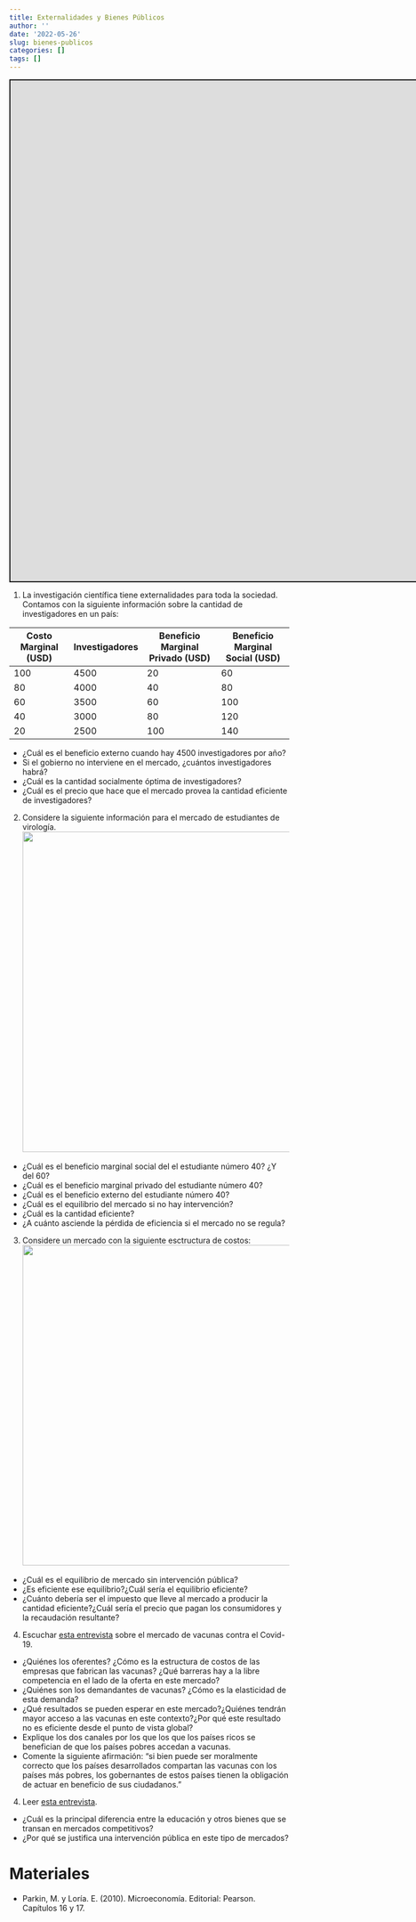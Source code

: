```yaml
---
title: Externalidades y Bienes Públicos
author: ''
date: '2022-05-26'
slug: bienes-publicos
categories: []
tags: []
---
```


<script src="{{< blogdown/postref >}}index_files/fitvids/fitvids.min.js"></script>
<div class="shareagain" style="min-width:300px;margin:1em auto;">
<iframe src="https://bienes-publicos--diapos-econ.netlify.app/" width="1600" height="900" style="border:2px solid currentColor;" loading="lazy" allowfullscreen></iframe>
<script>fitvids('.shareagain', {players: 'iframe'});</script>
</div>

1.  La investigación científica tiene externalidades para toda la sociedad. Contamos con la siguiente información sobre la cantidad de investigadores en un país:

| Costo Marginal (USD) | Investigadores | Beneficio Marginal Privado (USD) | Beneficio Marginal Social (USD) |
|----------------------|----------------|----------------------------------|---------------------------------|
| 100                  | 4500           | 20                               | 60                              |
| 80                   | 4000           | 40                               | 80                              |
| 60                   | 3500           | 60                               | 100                             |
| 40                   | 3000           | 80                               | 120                             |
| 20                   | 2500           | 100                              | 140                             |

-   ¿Cuál es el beneficio externo cuando hay 4500 investigadores por año?
-   Si el gobierno no interviene en el mercado, ¿cuántos investigadores habrá?
-   ¿Cuál es la cantidad socialmente óptima de investigadores?
-   ¿Cuál es el precio que hace que el mercado provea la cantidad eficiente de investigadores?

2.  Considere la siguiente información para el mercado de estudiantes de virología.
    <img src="{{< blogdown/postref >}}index_files/figure-html/unnamed-chunk-4-1.png" width="576" />

-   ¿Cuál es el beneficio marginal social del el estudiante número 40? ¿Y del 60?
-   ¿Cuál es el beneficio marginal privado del estudiante número 40?
-   ¿Cuál es el beneficio externo del estudiante número 40?
-   ¿Cuál es el equilibrio del mercado si no hay intervención?
-   ¿Cuál es la cantidad eficiente?
-   ¿A cuánto asciende la pérdida de eficiencia si el mercado no se regula?

3.  Considere un mercado con la siguiente esctructura de costos:
    <img src="{{< blogdown/postref >}}index_files/figure-html/unnamed-chunk-5-1.png" width="576" />

-   ¿Cuál es el equilibrio de mercado sin intervención pública?
-   ¿Es eficiente ese equilibrio?¿Cuál sería el equilibrio eficiente?
-   ¿Cuánto debería ser el impuesto que lleve al mercado a producir la cantidad eficiente?¿Cuál sería el precio que pagan los consumidores y la recaudación resultante?

4.  Escuchar [esta entrevista](https://delsol.uy/notoquennada/sebastianfleitas/vacunas-contra-el-covid-oferta-limitada-y-demanda-desesperada) sobre el mercado de vacunas contra el Covid-19.

-   ¿Quiénes los oferentes? ¿Cómo es la estructura de costos de las empresas que fabrican las vacunas? ¿Qué barreras hay a la libre competencia en el lado de la oferta en este mercado?
-   ¿Quiénes son los demandantes de vacunas? ¿Cómo es la elasticidad de esta demanda?
-   ¿Qué resultados se pueden esperar en este mercado?¿Quiénes tendrán mayor acceso a las vacunas en este contexto?¿Por qué este resultado no es eficiente desde el punto de vista global?
-   Explique los dos canales por los que los que los países ricos se benefician de que los países pobres accedan a vacunas.
-   Comente la siguiente afirmación: “si bien puede ser moralmente correcto que los países desarrollados compartan las vacunas con los países más pobres, los gobernantes de estos países tienen la obligación de actuar en beneficio de sus ciudadanos.”

4.  Leer [esta entrevista](entrevista-hoxby.pdf).

-   ¿Cuál es la principal diferencia entre la educación y otros bienes que se transan en mercados competitivos?
-   ¿Por qué se justifica una intervención pública en este tipo de mercados?

# Materiales

-   Parkin, M. y Loría. E. (2010). Microeconomía. Editorial: Pearson. Capítulos 16 y 17.
